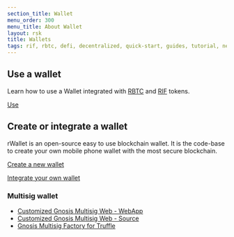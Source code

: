 ```yaml
---
section_title: Wallet
menu_order: 300
menu_title: About Wallet
layout: rsk
title: Wallets
tags: rif, rbtc, defi, decentralized, quick-start, guides, tutorial, networks, dapps, tools, rsk, ethereum, smart-contracts, install, get-started, how-to, mainnet, testnet, contracts, wallets, web3, crypto
---
```


## Use a wallet

Learn how to use a Wallet integrated with [RBTC](/rsk/rbtc/) and [RIF](/rif/token) tokens.

<a href="/wallet/use" class="green-button">Use</a>



## Create or integrate a wallet

rWallet is an open-source easy to use blockchain wallet. It is the code-base to create your own mobile phone wallet with the most secure blockchain. 

<a href="/wallet/rwallet" class="green-button">Create a new wallet</a>

<a href="/wallet/integrate" class="green-button">Integrate your own wallet</a>


### Multisig wallet

- <a href="https://gnosis.rsk.co" target="_blank">Customized Gnosis Multisig Web - WebApp</a>
- <a href="https://github.com/rsksmart/MultiSigWallet" target="_blank">Customized Gnosis Multisig Web - Source</a>
- <a href="https://github.com/rsksmart/multi-sig-factory" target="_blank">Gnosis Multisig Factory for Truffle</a>
